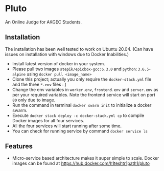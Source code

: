 # Pluto
An Online Judge for AKGEC Students. 

## Installation
The installation has been well tested to work on Ubuntu 20.04. (Can have issues on installation with windows due to Docker Inabilities.)
* Install latest version of docker in your system.
* Please pull two images `stepik/epicbox-gcc:6.3.0` and `python:3.6.5-alpine` using `docker pull <image_name>`
* Clone this project; actually you only require the `docker-stack.yml` file and the three `*.env` files : )
* Change the env variables in `worker.env`, `frontend.env` and `server.env` as per your required variables. Note the frontend service will start on port `80` only due to image.
* Run the command in terminal `docker swarm init` to initialize a docker swarm.
* Execute `docker stack deploy -c docker-stack.yml cp` to compile Docker images for all four services.
* All the four services will start running after some time.
* You can check for running service by command `docker service ls`


## Features
* Micro-service based architecture makes it super simple to scale. Docker images can be found at https://hub.docker.com/h1teshtr1path1/pluto


